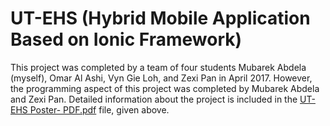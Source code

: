 # UT-EHS (Hybrid Mobile Application Based on Ionic Framework)
This project was completed by a team of four students Mubarek Abdela (myself), Omar Al Ashi, Vyn Gie Loh, and Zexi Pan in April 2017. However, the programming aspect of this project was completed by Mubarek Abdela and Zexi Pan. Detailed information about the project is included in the [UT-EHS Poster- PDF.pdf](https://github.com/mubekeab/UT-EHS/blob/master/UT-EHS%20Poster-%20PDF.pdf) file, given above. 


